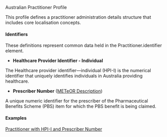 Australian Practitioner Profile

This profile defines a practitioner administration details structure that includes core localisation concepts.

#### Identifiers
These definitions represent common data held in the Practitioner.identifier element.

* __Healthcare Provider Identifier - Individual__

The Healthcare provider identifier—individual (HPI-I) is the numerical identifier that uniquely identifies individuals in Australia providing healthcare.

* __Prescriber Number__ ([METeOR Description](http://meteor.aihw.gov.au/content/index.phtml/itemId/600762))

A unique numeric identifier for the prescriber of the Pharmaceutical Benefits Scheme (PBS) item for which the PBS benefit is being claimed.


#### Examples

[Practitioner with HPI-I and Prescriber Number](Practitioner-example0.html)

